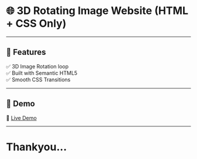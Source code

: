 # 🌐 3D Rotating Image Website (HTML + CSS Only)


---

## 🎯 Features

✅ 3D Image Rotation loop  
✅ Built with Semantic HTML5  
✅ Smooth CSS Transitions    


---

## 🚀 Demo

🔗 [Live Demo](https://your-username.github.io/3d-rotate-image-site)  

---

# Thankyou...
